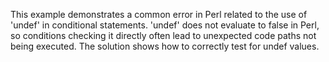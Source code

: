 This example demonstrates a common error in Perl related to the use of 'undef' in conditional statements.  'undef' does not evaluate to false in Perl, so conditions checking it directly often lead to unexpected code paths not being executed. The solution shows how to correctly test for undef values.